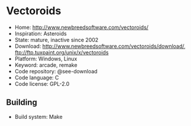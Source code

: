 # Vectoroids

- Home: http://www.newbreedsoftware.com/vectoroids/
- Inspiration: Asteroids
- State: mature, inactive since 2002
- Download: http://www.newbreedsoftware.com/vectoroids/download/, ftp://ftp.tuxpaint.org/unix/x/vectoroids
- Platform: Windows, Linux
- Keyword: arcade, remake
- Code repository: @see-download
- Code language: C
- Code license: GPL-2.0

## Building

- Build system: Make
